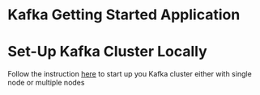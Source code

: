 Kafka Getting Started Application
=================================

# Set-Up Kafka Cluster Locally

Follow the instruction [here](START_CLUSTER.md) to start up you Kafka cluster either with single node or multiple nodes

